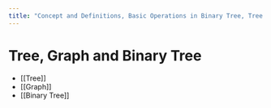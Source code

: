 ```yaml
---
title: "Concept and Definitions, Basic Operations in Binary Tree, Tree Height, Level and Depth"
---
```

# Tree, Graph and Binary Tree

- [[Tree]]
- [[Graph]]
- [[Binary Tree]]
